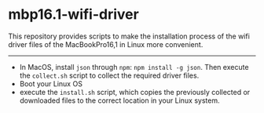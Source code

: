 # mbp16.1-wifi-driver

This repository provides scripts to make the installation process of the wifi driver files of the MacBookPro16,1 in Linux more convenient.

---

- In MacOS, install `json` through `npm`: `npm install -g json`. Then execute the `collect.sh` script to collect the required driver files.
- Boot your Linux OS
- execute the `install.sh` script, which copies the previously collected or downloaded files to the correct location in your Linux system.
